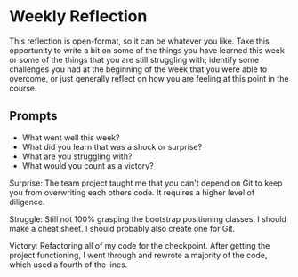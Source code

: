# Weekly Reflection
This reflection is open-format, so it can be whatever you like. Take this opportunity to write a bit on some of the things you have learned this week or some of the things that you are still struggling with; identify some challenges you had at the beginning of the week that you were able to overcome, or just generally reflect on how you are feeling at this point in the course.


## Prompts
- What went well this week?
- What did you learn that was a shock or surprise?
- What are you struggling with?
- What would you count as a victory?

Surprise: The team project taught me that you can't depend on Git to keep you from overwriting each others code. It requires a higher level of diligence.

Struggle: Still not 100% grasping the bootstrap positioning classes. I should make a cheat sheet. I should probably also create one for Git. 

Victory: Refactoring all of my code for the checkpoint. After getting the project functioning, I went through and rewrote a majority of the code, which used a fourth of the lines.
